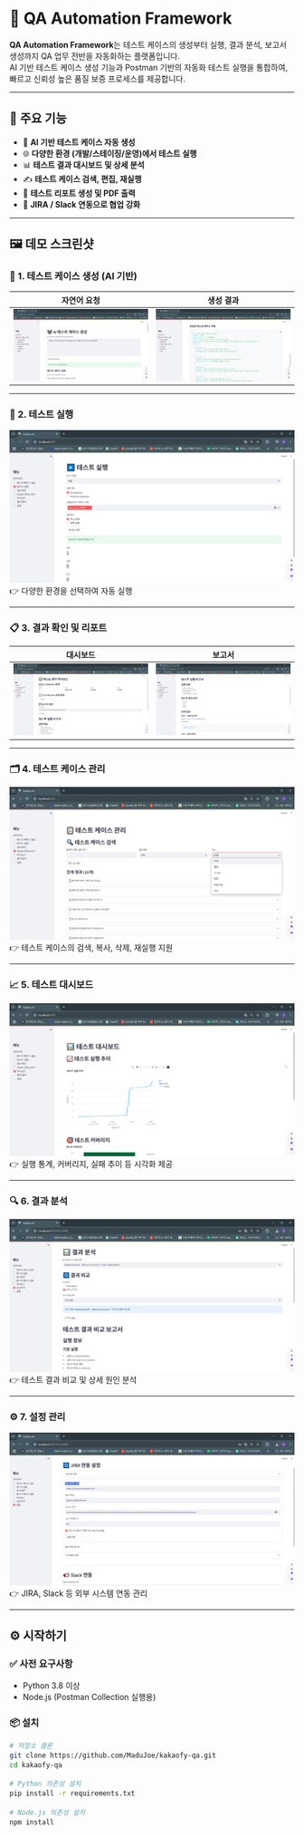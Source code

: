 # 🧪 QA Automation Framework

**QA Automation Framework**는 테스트 케이스의 생성부터 실행, 결과 분석, 보고서 생성까지 QA 업무 전반을 자동화하는 플랫폼입니다.  
AI 기반 테스트 케이스 생성 기능과 Postman 기반의 자동화 테스트 실행을 통합하여, 빠르고 신뢰성 높은 품질 보증 프로세스를 제공합니다.

---

## 📌 주요 기능

- 🤖 **AI 기반 테스트 케이스 자동 생성**
- 🌐 **다양한 환경 (개발/스테이징/운영)에서 테스트 실행**
- 📊 **테스트 결과 대시보드 및 상세 분석**
- ✍️ **테스트 케이스 검색, 편집, 재실행**
- 🧾 **테스트 리포트 생성 및 PDF 출력**
- 🔗 **JIRA / Slack 연동으로 협업 강화**

---

## 🖼️ 데모 스크린샷

### 🧠 1. 테스트 케이스 생성 (AI 기반)

| 자연어 요청 | 생성 결과 |
|-------------|------------|
| ![생성 요청](demo-images/1.1%20테스트케이스생성1.png) | ![생성 결과](demo-images/1.2%20테스트케이스생성2.png) |

---

### 🚀 2. 테스트 실행

![테스트 실행](demo-images/2.%20테스트실행.png)  
👉 다양한 환경을 선택하여 자동 실행

---

### 📋 3. 결과 확인 및 리포트

| 대시보드 | 보고서 |
|----------|---------|
| ![대시보드](demo-images/3.1%20결과확인1.png) | ![보고서](demo-images/3.2%20결과확인2.png) |

---

### 🗂️ 4. 테스트 케이스 관리

![테스트 케이스 관리](demo-images/4.%20테스트케이스관리.png)  
👉 테스트 케이스의 검색, 복사, 삭제, 재실행 지원

---

### 📈 5. 테스트 대시보드

![대시보드](demo-images/5.%20대시보드.png)  
👉 실행 통계, 커버리지, 실패 추이 등 시각화 제공

---

### 🔍 6. 결과 분석

![분석](demo-images/6.%20결과분석.png)  
👉 테스트 결과 비교 및 상세 원인 분석

---

### ⚙️ 7. 설정 관리

![설정](demo-images/7.%20설정.png)  
👉 JIRA, Slack 등 외부 시스템 연동 관리

---

## ⚙️ 시작하기

### ✅ 사전 요구사항

- Python 3.8 이상
- Node.js (Postman Collection 실행용)

### 📦 설치

```bash
# 저장소 클론
git clone https://github.com/MaduJoe/kakaofy-qa.git
cd kakaofy-qa

# Python 의존성 설치
pip install -r requirements.txt

# Node.js 의존성 설치
npm install
